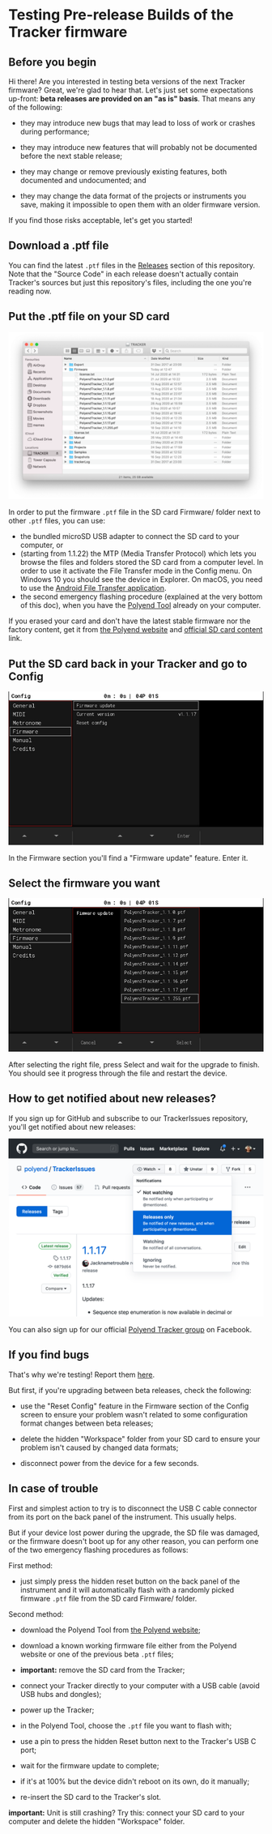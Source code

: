 # Testing Pre-release Builds of the Tracker firmware

## Before you begin

Hi there! Are you interested in testing beta versions of the next
Tracker firmware?  Great, we're glad to hear that.  Let's just set
some expectations up-front: **beta releases are provided on an "as is"
basis**.  That means any of the following:

* they may introduce new bugs that may lead to loss of work or crashes
  during performance;

* they may introduce new features that will probably not be documented
  before the next stable release;

* they may change or remove previously existing features, both
  documented and undocumented; and

* they may change the data format of the projects or instruments you
  save, making it impossible to open them with an older firmware
  version.

If you find those risks acceptable, let's get you started!

## Download a .ptf file

You can find the latest `.ptf` files in the
[Releases](https://github.com/polyend/TrackerIssues/releases/) section
of this repository.  Note that the "Source Code" in each release doesn't
actually contain Tracker's sources but just this repository's files,
including the one you're reading now.

## Put the .ptf file on your SD card

![SD card view with the Firmware/ folder open](./images/sd-card-firmware.png)

In order to put the firmware `.ptf` file in the SD card Firmware/ folder 
next to other `.ptf` files, you can use:
* the bundled microSD USB adapter to connect the SD card to your computer, or
* (starting from 1.1.22) the MTP (Media Transfer Protocol) which lets you browse the files and
folders stored the SD card from a computer level. In order to use it activate 
the File Transfer mode in the Config menu. On Windows 10 you should see the 
device in Explorer. On macOS, you need to use the [Android File Transfer application](https://www.android.com/filetransfer/).
* the second emergency flashing procedure (explained at the very bottom of this doc),
when you have the [Polyend Tool](https://polyend.com/downloads/) already on your computer.

If you erased your card and don't have the latest stable firmware nor the factory content, get
it from [the Polyend website](https://polyend.com/downloads/) and [official SD card content](https://polyend.com/files/Tracker_SD_1_2_1.zip) link.

## Put the SD card back in your Tracker and go to Config

![Config/Firmware screen](./images/config-firmware.jpg)

In the Firmware section you'll find a "Firmware update" feature. Enter
it.

## Select the firmware you want

![Firmware selection](./images/config-firmware-selection.jpg)

After selecting the right file, press Select and wait for the upgrade to
finish.  You should see it progress through the file and restart the
device.

## How to get notified about new releases?

If you sign up for GitHub and subscribe to our TrackerIssues repository,
you'll get notified about new releases:

![Watch releases on GitHub](./images/watch-releases-on-gh.png)

You can also sign up for our official
[Polyend Tracker group](https://www.facebook.com/groups/polyendtracker/)
on Facebook.


## If you find bugs

That's why we're testing! Report them
[here](https://github.com/polyend/TrackerIssues).

But first, if you're upgrading between beta releases, check the following:

* use the "Reset Config" feature in the Firmware section of the Config
  screen to ensure your problem wasn't related to some configuration
  format changes between beta releases;

* delete the hidden "Workspace" folder from your SD card to ensure your
  problem isn't caused by changed data formats;

* disconnect power from the device for a few seconds.


## In case of trouble

First and simplest action to try is to disconnect the USB C cable connector
from its port on the back panel of the instrument. This usually helps.

But if your device lost power during the upgrade, the SD file was damaged,
or the firmware doesn't boot up for any other reason, you can perform 
one of the two emergency flashing procedures as follows:

First method:
* just simply press the hidden reset button on the back panel of the
instrument and it will automatically flash with a randomly picked firmware 
`.ptf` file from the SD card Firmware/ folder.

Second method:
* download the Polyend Tool from 
  [the Polyend website](https://polyend.com/downloads/);

* download a known working firmware file either from the Polyend website
  or one of the previous beta `.ptf` files;

* **important:** remove the SD card from the Tracker; 

* connect your Tracker directly to your computer with a USB cable
  (avoid USB hubs and dongles);

* power up the Tracker;

* in the Polyend Tool, choose the `.ptf` file you want to flash with;

* use a pin to press the hidden Reset button next to the Tracker's
  USB C port;

* wait for the firmware update to complete;

* if it's at 100% but the device didn't reboot on its own, do it
  manually;

* re-insert the SD card to the Tracker's slot.

**important:** Unit is still crashing? 
Try this: connect your SD card to your computer
and delete the hidden "Workspace" folder.
